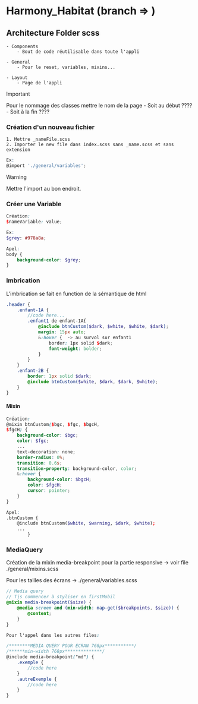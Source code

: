 # Harmony_Habitat (branch => )

## Architecture Folder scss
    - Components
        - Bout de code réutilisable dans toute l'appli

    - General
        - Pour le reset, variables, mixins...

    - Layout
        - Page de l'appli

> [!Important]
> Pour le nommage des classes mettre le nom de la page 
>        - Soit au début ????
>        - Soit à la fin ????

### Création d'un nouveau fichier
    1. Mettre _nameFile.scss
    2. Importer le new file dans index.scss sans _name.scss et sans extension

```scss
Ex:
@import './general/variables';

```

> [!WARNING]
> Mettre l'import au bon endroit.

### Créer une Variable
```scss
Création:
$nameVariable: value;

Ex:
$grey: #978a8a;

Apel: 
body {
    background-color: $grey;
}
```

### Imbrication

L'imbrication se fait en function de la sémantique de html

```scss
.header {
    .enfant-1A {
        //code here...
        .enfant1 de enfant-1A{
            @include btnCustom($dark, $white, $white, $dark);
            margin: 15px auto;
            &:hover {  -> au survol sur enfant1
                border: 1px solid $dark;
                font-weight: bolder;
            }
        }
    }
    .enfant-2B {
        border: 1px solid $dark;
        @include btnCustom($white, $dark, $dark, $white);
    }
}
```

#### Mixin

```scss
Création:
@mixin btnCustom($bgc, $fgc, $bgcH,
$fgcH) {
    background-color: $bgc;
    color: $fgc;
    ...
    text-decoration: none;
    border-radius: 0%;
    transition: 0.6s;
    transition-property: background-color, color;
    &:hover {
        background-color: $bgcH;
        color: $fgcH;
        cursor: pointer;
    }
}

Apel:
.btnCustom {
    @include btnCustom($white, $warning, $dark, $white);
    ...
        }

```


### MediaQuery
Création de la mixin media-breakpoint pour la partie responsive -> voir file ./general/mixins.scss

Pour les tailles des écrans -> ./general/variables.scss

```scss
// Media query 
// Tjs commencer à styliser en firstMobil
@mixin media-breakpoint($size) {
    @media screen and (min-width: map-get($breakpoints, $size)) {
        @content;
    }
}

```

```scss
Pour l'appel dans les autres files:

/********MEDIA QUERY POUR ECRAN 768px***********/
/******min-width 768px**************/
@include media-breakpoint("md") {
    .exemple {
        //code here
    }
    .autreExemple {
        //code here
    }
}

```

